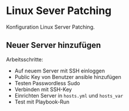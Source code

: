 # Linux Sever Patching
Konfiguration Linux Server Patching.

## Neuer Server hinzufügen
Arbeitsschritte:
* Auf neuem Server mit SSH einloggen
* Public Key von Benutzer ansible hinzufügen
* Testen Passwordless Sudo
* Verbinden mit SSH-Key
* Einrichten Server in `hosts.yml` und `hosts_var`
* Test mit Playbook-Run
